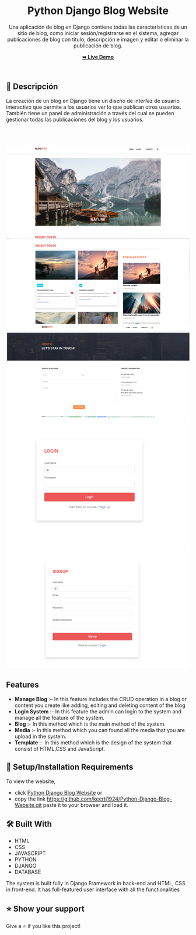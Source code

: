<div align="center">

  <h1 align="center">Python Django Blog Website</h1>


Una aplicación de blog en Django contiene todas las características de un sitio de blog, como iniciar sesión/registrarse en el sistema, agregar publicaciones de blog con título, descripción e imagen y editar o eliminar la publicación de blog.


  <a href="https://blogs-n2mq.onrender.com/"><strong>➥ Live Demo</strong></a>

</div>

<br />

## 📃 Descripción

La creación de un blog en Django tiene un diseño de interfaz de usuario interactivo que permite a los usuarios ver lo que publican otros usuarios. También tiene un panel de administración a través del cual se pueden gestionar todas las publicaciones del blog y los usuarios.

<br>
<br>

![1](PREVIEW/IMG1.png)
![2](PREVIEW/IMG2.png)
![3](PREVIEW/IMG3.png)
![4](PREVIEW/IMG4.png)
![5](PREVIEW/IMG5.png)
<br>


## Features 

- **Manage Blog** :– In this feature includes the CRUD operation in a blog or content you create like adding, editing and deleting content of the blog
- **Login System** :- In this feature the admin can login to the system and manage all the feature of the system.
- **Blog** :- In this method which is the main method of the system.
- **Media** :- In this method which you can found all the media that you are upload in the system.
- **Template** :- In this method which is the design of the system that consist of HTML,CSS and JavaScript.



## 🚀 Setup/Installation Requirements

To view the website, 
* click [Python Django Blog Website](https://github.com/keerti1924/Python-Django-Blog-Website.git)
or 
* copy the link https://github.com/keerti1924/Python-Django-Blog-Website.git paste it to your browser and load it.  

## 🛠 Built With

* HTML
* CSS
* JAVASCRIPT
* PYTHON
* DJANGO
* DATABASE 

The system is built fully in Django Framework in back-end and HTML, CSS in front-end. It has full-featured user interface with all the functionalities


## ⭐️ Show your support 

Give a ⭐️ if you like this project!

